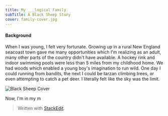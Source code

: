 ```yaml
---
title: My ___logical Family
subTitle: A Black Sheep Story
cover: family-cover.jpg
---
```

#### Background
When I was young, I felt very fortunate. Growing up in a rural New England seacoast town gave me many opportunities which I'm realizing as an adult, many other parts of the country didn't have available. A hockey rink and indoor swimming pools were less than 5 miles from my childhood home. We had woods which enabled a young boy's imagination to run wild. One day I could running from bandits, the next I could be tarzan climbing trees, or even attempting to catch a pet deer. I literally felt like the sky was the limit. 

![Black Sheep Cover](sheep.jpg)

Now, I'm in my m
> Written with [StackEdit](https://stackedit.io/).
<!--stackedit_data:
eyJoaXN0b3J5IjpbLTI1MzMyNjgwNywtMTI4MDYwNjQzNywtNz
UwMjEzMjkzLDEzMjAxNTQzODQsLTEzOTgyMzIxXX0=
-->